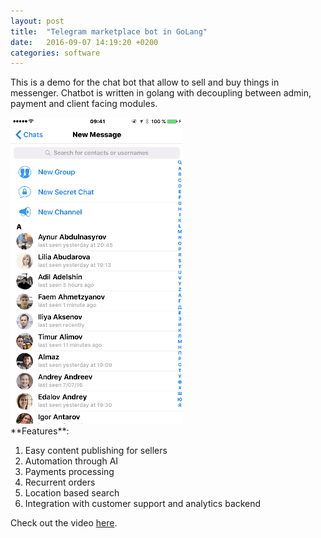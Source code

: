 ```yaml
---
layout: post
title:  "Telegram marketplace bot in GoLang"
date:   2016-09-07 14:19:20 +0200
categories: software
---
```


This is a demo for the chat bot that allow to sell and buy things in messenger. Chatbot is written in golang with decoupling between admin, payment and client facing modules.  



<div class="text-col text-col-1">
  <div style="text-align:left;"><img src="/assets/demo.gif"></div>
</div>

<div class="text-col text-col-2">
  **Features**:

  1. Easy content publishing for sellers  
  2. Automation through AI  
  3. Payments processing  
  4. Recurrent orders  
  5. Location based search  
  6. Integration with customer support and analytics backend  

  Check out the video [here][demo-video].  
</div>


[demo-video]: https://youtu.be/DSVH7_8Dewc
